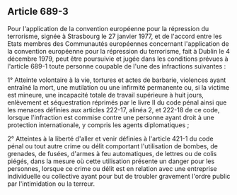 Article 689-3
----
Pour l'application de la convention européenne pour la répression du terrorisme,
signée à Strasbourg le 27 janvier 1977, et de l'accord entre les Etats membres
des Communautés européennes concernant l'application de la convention européenne
pour la répression du terrorisme, fait à Dublin le 4 décembre 1979, peut être
poursuivie et jugée dans les conditions prévues à l'article 689-1 toute personne
coupable de l'une des infractions suivantes :

1° Atteinte volontaire à la vie, tortures et actes de barbarie, violences ayant
entraîné la mort, une mutilation ou une infirmité permanente ou, si la victime
est mineure, une incapacité totale de travail supérieure à huit jours,
enlèvement et séquestration réprimés par le livre II du code pénal ainsi que les
menaces définies aux articles 222-17, alinéa 2, et 222-18 de ce code, lorsque
l'infraction est commise contre une personne ayant droit à une protection
internationale, y compris les agents diplomatiques ;

2° Atteintes à la liberté d'aller et venir définies à l'article 421-1 du code
pénal ou tout autre crime ou délit comportant l'utilisation de bombes, de
grenades, de fusées, d'armes à feu automatiques, de lettres ou de colis piégés,
dans la mesure où cette utilisation présente un danger pour les personnes,
lorsque ce crime ou délit est en relation avec une entreprise individuelle ou
collective ayant pour but de troubler gravement l'ordre public par
l'intimidation ou la terreur.
